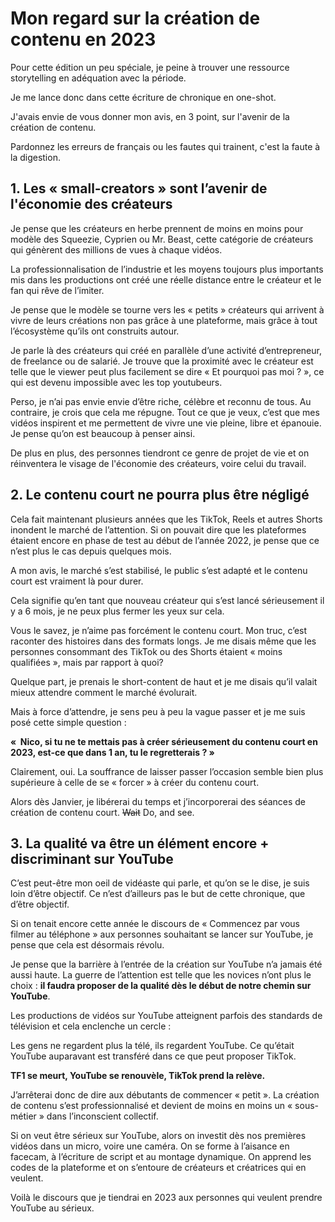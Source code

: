 # Mon regard sur la création de contenu en 2023

Pour cette édition un peu spéciale, je peine à trouver une ressource storytelling en adéquation avec la période. 

Je me lance donc dans cette écriture de chronique en one-shot.

J'avais envie de vous donner mon avis, en 3 point, sur l'avenir de la création de contenu. 

Pardonnez les erreurs de français ou les fautes qui trainent, c'est la faute à la digestion.

## 1. Les « small-creators » sont l’avenir de l'économie des créateurs

Je pense que les créateurs en herbe prennent de moins en moins pour modèle des Squeezie, Cyprien ou Mr. Beast, cette catégorie de créateurs qui génèrent des millions de vues à chaque vidéos.

La professionnalisation de l’industrie et les moyens toujours plus importants mis dans les productions ont créé une réelle distance entre le créateur et le fan qui rêve de l’imiter.

Je pense que le modèle se tourne vers les « petits » créateurs qui arrivent à vivre de leurs créations non pas grâce à une plateforme, mais grâce à tout l’écosystème qu’ils ont construits autour.

Je parle là des créateurs qui créé en parallèle d’une activité d’entrepreneur, de freelance ou de salarié. Je trouve que la proximité avec le créateur est telle que le viewer peut plus facilement se dire « Et pourquoi pas moi ? », ce qui est devenu impossible avec les top youtubeurs.

Perso, je n’ai pas envie envie d’être riche, célèbre et reconnu de tous. Au contraire, je crois que cela me répugne. Tout ce que je veux, c’est que mes vidéos inspirent et me permettent de vivre une vie pleine, libre et épanouie. Je pense qu’on est beaucoup à penser ainsi.

De plus en plus, des personnes tiendront ce genre de projet de vie et on réinventera le visage de l'économie des créateurs, voire celui du travail. 

## 2. Le contenu court ne pourra plus être négligé

Cela fait maintenant plusieurs années que les TikTok, Reels et autres Shorts inondent le marché de l’attention. Si on pouvait dire que les plateformes étaient encore en phase de test au début de l’année 2022, je pense que ce n’est plus le cas depuis quelques mois.

A mon avis, le marché s’est stabilisé, le public s’est adapté et le contenu court est vraiment là pour durer.

Cela signifie qu’en tant que nouveau créateur qui s’est lancé sérieusement il y a 6 mois, je ne peux plus fermer les yeux sur cela.

Vous le savez, je n’aime pas forcément le contenu court. Mon truc, c’est raconter des histoires dans des formats longs. Je me disais même que les personnes consommant des TikTok ou des Shorts étaient « moins qualifiées », mais par rapport à quoi?  

Quelque part, je prenais le short-content de haut et je me disais qu’il valait mieux attendre comment le marché évolurait.

Mais à force d’attendre, je sens peu à peu la vague passer et je me suis posé cette simple question :

**«  Nico, si tu ne te mettais pas à créer sérieusement du contenu court en 2023, est-ce que dans 1 an, tu le regretterais ? »**

Clairement, oui. La souffrance de laisser passer l’occasion semble bien plus supérieure à celle de se « forcer » à créer du contenu court.

Alors dès Janvier, je libérerai du temps et j’incorporerai des séances de création de contenu court. ~~Wait~~ Do, and see.

## 3. La qualité va être un élément encore + discriminant sur YouTube

C’est peut-être mon oeil de vidéaste qui parle, et qu’on se le dise, je suis loin d’être objectif. Ce n’est d’ailleurs pas le but de cette chronique, que d’être objectif.

Si on tenait encore cette année le discours de « Commencez par vous filmer au téléphone » aux personnes souhaitant se lancer sur YouTube, je pense que cela est désormais révolu.

Je pense que la barrière à l’entrée de la création sur YouTube n’a jamais été aussi haute. La guerre de l’attention est telle que les novices n’ont plus le choix : **il faudra proposer de la qualité dès le début de notre chemin sur YouTube**.

Les productions de vidéos sur YouTube atteignent parfois des standards de télévision et cela enclenche un cercle :

Les gens ne regardent plus la télé, ils regardent YouTube. Ce qu’était YouTube auparavant est transféré dans ce que peut proposer TikTok.

**TF1 se meurt, YouTube se renouvèle, TikTok prend la relève.**

J’arrêterai donc de dire aux débutants de commencer « petit ». La création de contenu s’est professionnalisé et devient de moins en moins un « sous-métier » dans l’inconscient collectif.

Si on veut être sérieux sur YouTube, alors on investit dès nos premières vidéos dans un micro, voire une caméra. On se forme à l’aisance en facecam, à l’écriture de script et au montage dynamique. On apprend les codes de la plateforme et on s’entoure de créateurs et créatrices qui en veulent.

Voilà le discours que je tiendrai en 2023 aux personnes qui veulent prendre YouTube au sérieux.